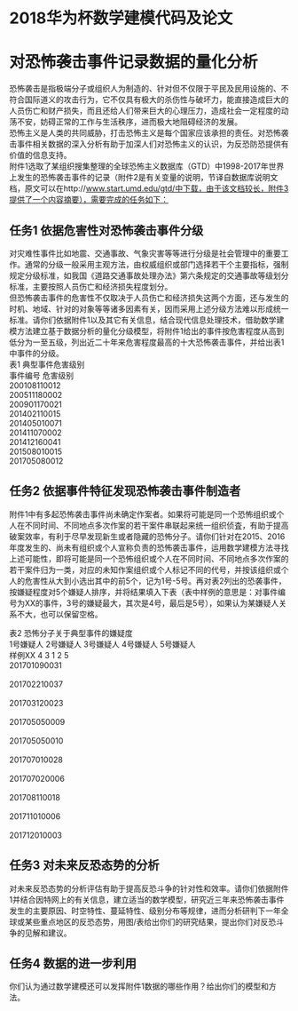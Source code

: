 # 2018华为杯数学建模代码及论文
对恐怖袭击事件记录数据的量化分析
=================================

恐怖袭击是指极端分子或组织人为制造的、针对但不仅限于平民及民用设施的、不符合国际道义的攻击行为，它不仅具有极大的杀伤性与破坏力，能直接造成巨大的人员伤亡和财产损失，而且还给人们带来巨大的心理压力，造成社会一定程度的动荡不安，妨碍正常的工作与生活秩序，进而极大地阻碍经济的发展。<br> 
恐怖主义是人类的共同威胁，打击恐怖主义是每个国家应该承担的责任。对恐怖袭击事件相关数据的深入分析有助于加深人们对恐怖主义的认识，为反恐防恐提供有价值的信息支持。<br> 
附件1选取了某组织搜集整理的全球恐怖主义数据库（GTD）中1998-2017年世界上发生的恐怖袭击事件的记录（附件2是有关变量的说明，节译自数据库说明文档，原文可以在http://www.start.umd.edu/gtd/中下载，由于该文档较长，附件3提供了一个内容摘要），需要完成的任务如下：<br> 


任务1 依据危害性对恐怖袭击事件分级
-----------------------------------

对灾难性事件比如地震、交通事故、气象灾害等等进行分级是社会管理中的重要工作。通常的分级一般采用主观方法，由权威组织或部门选择若干个主要指标，强制规定分级标准，如我国《道路交通事故处理办法》第六条规定的交通事故等级划分标准，主要按照人员伤亡和经济损失程度划分。<br> 
但恐怖袭击事件的危害性不仅取决于人员伤亡和经济损失这两个方面，还与发生的时机、地域、针对的对象等等诸多因素有关，因而采用上述分级方法难以形成统一标准。请你们依据附件1以及其它有关信息，结合现代信息处理技术，借助数学建模方法建立基于数据分析的量化分级模型，将附件1给出的事件按危害程度从高到低分为一至五级，列出近二十年来危害程度最高的十大恐怖袭击事件，并给出表1中事件的分级。<br> 
表1 典型事件危害级别<br> 
事件编号	       危害级别<br> 
200108110012	<br> 
200511180002	<br> 
200901170021	<br> 
201402110015	<br> 
201405010071	<br> 
201411070002	<br> 
201412160041	<br> 
201508010015	<br> 
201705080012	<br> 



任务2 依据事件特征发现恐怖袭击事件制造者
------------------------------------------
附件1中有多起恐怖袭击事件尚未确定作案者。如果将可能是同一个恐怖组织或个人在不同时间、不同地点多次作案的若干案件串联起来统一组织侦査，有助于提高破案效率，有利于尽早发现新生或者隐藏的恐怖分子。请你们针对在2015、2016年度发生的、尚未有组织或个人宣称负责的恐怖袭击事件，运用数学建模方法寻找上述可能性，即将可能是同一个恐怖组织或个人在不同时间、不同地点多次作案的若干案件归为一类，对应的未知作案组织或个人标记不同的代号，并按该组织或个人的危害性从大到小选出其中的前5个，记为1号-5号。再对表2列出的恐袭事件，按嫌疑程度对5个嫌疑人排序，并将结果填入下表（表中样例的意思是：对事件编号为XX的事件，3号的嫌疑最大，其次是4号，最后是5号），如果认为某嫌疑人关系不大，也可以保留空格。<br> 

表2 恐怖分子关于典型事件的嫌疑度<br> 
 	          1号嫌疑人	2号嫌疑人	3号嫌疑人	4号嫌疑人	5号嫌疑人<br> 
样例XX         	4	       3	        1	       2        	5<br> 
201701090031		<br> 			
201702210037		<br> 			
201703120023				<br> 	
201705050009			<br> 		
201705050010		<br> 			
201707010028		<br> 			
201707020006		<br> 			
201708110018		<br> 			
201711010006		<br> 			
201712010003		<br> 			




任务3 对未来反恐态势的分析
------------------------------
对未来反恐态势的分析评估有助于提高反恐斗争的针对性和效率。请你们依据附件1并结合因特网上的有关信息，建立适当的数学模型，研究近三年来恐怖袭击事件发生的主要原因、时空特性、蔓延特性、级别分布等规律，进而分析研判下一年全球或某些重点地区的反恐态势，用图/表给出你们的研究结果，提出你们对反恐斗争的见解和建议。<br> 



任务4 数据的进一步利用
--------------------------
你们认为通过数学建模还可以发挥附件1数据的哪些作用？给出你们的模型和方法。<br> 




